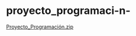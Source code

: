 # proyecto_programaci-n-

[Proyecto_Programación.zip](https://github.com/user-attachments/files/21479590/Proyecto_Programacion.zip)

